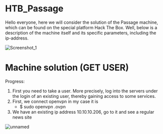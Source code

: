 # HTB_Passage
Hello everyone, here we will consider the solution of the Passage machine, which can be found on the special platform Hack The Box.
Well, below is a description of the machine itself and its specific parameters, including the ip-address.

![Screenshot_1](https://user-images.githubusercontent.com/57565730/142983961-82bb86eb-f81b-45c2-ab6a-463418474478.png)

# Machine solution (GET USER)
Progress:
  1. First you need to take a user. More precisely, log into the servers under the login of an existing user, thereby gaining access to some services.
  2. First, we connect openvpn in my case it is
      - $ sudo openvpn <your creds>.ovpn
  3. We have an existing ip address 10.10.10.206, go to it and see a regular news site
  
  ![unnamed](https://user-images.githubusercontent.com/57565730/142984943-4d013b31-b7c6-4130-86bd-a78ecbcf049f.png)
